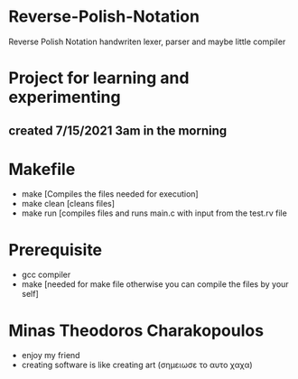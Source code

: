 # Reverse-Polish-Notation
Reverse Polish Notation handwriten lexer, parser and maybe little compiler

# Project for learning and experimenting
 ## created 7/15/2021 3am in the morning 

# Makefile
  * make [Compiles the files needed for execution]
  * make clean [cleans files]
  * make run [compiles files and runs main.c with input from the test.rv file

# Prerequisite
  * gcc compiler
  * make [needed for make file otherwise you can compile the files by your self]


# Minas Theodoros Charakopoulos
  * enjoy my friend
  * creating software is like creating art (σημειωσε το αυτο χαχα)
